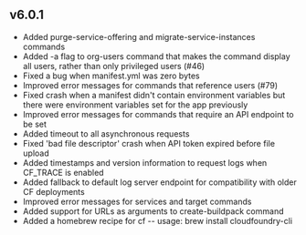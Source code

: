 ## v6.0.1
* Added purge-service-offering and migrate-service-instances commands
* Added -a flag to org-users command that makes the command display all users, rather than only privileged users (#46)
* Fixed a bug when manifest.yml was zero bytes
* Improved error messages for commands that reference users (#79)
* Fixed crash when a manifest didn't contain environment variables but there were environment variables set for the app previously
* Improved error messages for commands that require an API endpoint to be set
* Added timeout to all asynchronous requests
* Fixed 'bad file descriptor' crash when API token expired before file upload
* Added timestamps and version information to request logs when CF_TRACE is enabled
* Added fallback to default log server endpoint for compatibility with older CF deployments
* Improved error messages for services and target commands
* Added support for URLs as arguments to create-buildpack command
* Added a homebrew recipe for cf -- usage: brew install cloudfoundry-cli
